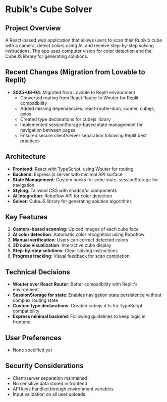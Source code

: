# Rubik's Cube Solver

## Project Overview
A React-based web application that allows users to scan their Rubik's cube with a camera, detect colors using AI, and receive step-by-step solving instructions. The app uses computer vision for color detection and the CubeJS library for generating solutions.

## Recent Changes (Migration from Lovable to Replit)
- **2025-08-04**: Migrated from Lovable to Replit environment
  - Converted routing from React Router to Wouter for Replit compatibility
  - Added missing dependencies: react-router-dom, sonner, cubejs, axios
  - Created type declarations for cubejs library
  - Implemented sessionStorage-based state management for navigation between pages
  - Ensured secure client/server separation following Replit best practices

## Architecture
- **Frontend**: React with TypeScript, using Wouter for routing
- **Backend**: Express.js server with minimal API surface
- **State Management**: Custom hooks for cube state, sessionStorage for navigation
- **Styling**: Tailwind CSS with shadcn/ui components
- **AI Integration**: Roboflow API for color detection
- **Solver**: CubeJS library for generating solution algorithms

## Key Features
1. **Camera-based scanning**: Upload images of each cube face
2. **AI color detection**: Automatic color recognition using Roboflow
3. **Manual verification**: Users can correct detected colors
4. **3D cube visualization**: Interactive cube display
5. **Step-by-step solutions**: Clear solving instructions
6. **Progress tracking**: Visual feedback for scan completion

## Technical Decisions
- **Wouter over React Router**: Better compatibility with Replit's environment
- **SessionStorage for state**: Enables navigation state persistence without complex routing state
- **Custom type declarations**: Created cubejs.d.ts for TypeScript compatibility
- **Express minimal backend**: Following guidelines to keep logic in frontend

## User Preferences
- None specified yet

## Security Considerations
- Client/server separation maintained
- No sensitive data stored in frontend
- API keys handled through environment variables
- Input validation on all user uploads